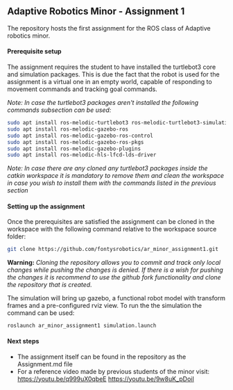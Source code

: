 ## Adaptive Robotics Minor - Assignment 1
The repository hosts the first assignment for the ROS class of Adaptive robotics minor.

#### Prerequisite setup
The assignment requires the student to have installed the turtlebot3 core and simulation packages. This is due the fact that the robot is used for the assignment is a virtual one in an empty world, capable of responding to movement commands and tracking goal commands.

*Note: In case the turtlebot3 packages aren't installed the following commands subsection can be used:*
```bash
sudo apt install ros-melodic-turtlebot3 ros-melodic-turtlebot3-simulations
sudo apt install ros-melodic-gazebo-ros
sudo apt install ros-melodic-gazebo-ros-control
sudo apt install ros-melodic-gazebo-ros-pkgs
sudo apt install ros-melodic-gazebo-plugins
sudo apt install ros-melodic-hls-lfcd-lds-driver
```
*Note: In case there are any cloned any turtlebot3 packages inside the catkin workspace it is mandatory to remove them and clean the workspace in case you wish to install them with the commands listed in the previous section*

#### Setting up the assignment
Once the prerequisites are satisfied the assignment can be cloned in the workspace with the following command relative to the workspace source folder:
```bash
git clone https://github.com/fontysrobotics/ar_minor_assignment1.git
```
**Warning:** *Cloning the repository allows you to commit and track only local changes while pushing the changes is denied. If there is a wish for pushing the changes it is recommend to use the github fork functionality and clone the repository that is created.*

The simulation will bring up gazebo, a functional robot model with transform frames and a pre-configured rviz view. To run the the simulation the command can be used:
```ros
roslaunch ar_minor_assignment1 simulation.launch
```

#### Next steps
- The assignment itself can be found in the repository as the Assignment.md file
- For a reference video made by previous students of the minor visit:
https://youtu.be/q999uX0qbeE
https://youtu.be/9w8uK_pDoiI